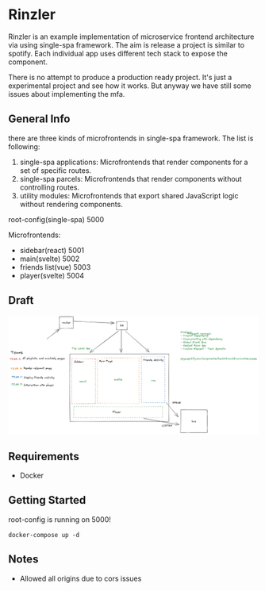# Rinzler
Rinzler is an example implementation of microservice frontend architecture via using single-spa framework. The aim is release a project is similar to spotify. Each individual app uses different tech stack to expose the component. 

There is no attempt to produce a production ready project. It's just a experimental project and see how it works. But anyway we have still some issues about implementing the mfa.


## General Info

there are three kinds of microfrontends in single-spa framework. The list is following:
1. single-spa applications: Microfrontends that render components for a set of specific routes.
2. single-spa parcels: Microfrontends that render components without controlling routes.
3. utility modules: Microfrontends that export shared JavaScript logic without rendering components.

root-config(single-spa) 5000

Microfrontends:
- sidebar(react) 5001
- main(svelte) 5002
- friends list(vue) 5003
- player(svelte) 5004

## Draft
![](draft.png)

## Requirements
- Docker

## Getting Started
root-config is running on 5000!

```
docker-compose up -d
```

## Notes
- Allowed all origins due to cors issues